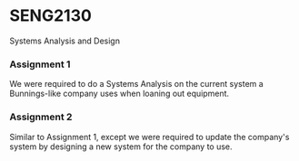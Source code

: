 # SENG2130
Systems Analysis and Design

### Assignment 1
We were required to do a Systems Analysis on the current system a Bunnings-like company uses when loaning out equipment. 


### Assignment 2
Similar to Assignment 1, except we were required to update the company's system by designing a new system for the company to use. 

